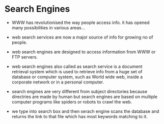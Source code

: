 # Search Engines

- WWW has revolutionised the way people access info. it has opened many possibilities in various areas...

- web search services are now a major source of info for growing no of people.

- web search engines are designed to access information from WWW or FTP servers.

- web search engines also called as search service is a document retrieval system which is used to retrieve info from a huge set of database or computer system, such as World wide web, inside a corporate network or in a personal computer.

- search engines are very different from subject directories because directries are made by human but search engines are based on multiple computer programs like spiders or robots to crawl the web.

- we type into search box and then serach engine scans the database and returns the link to that file which has most keywords matching to it.